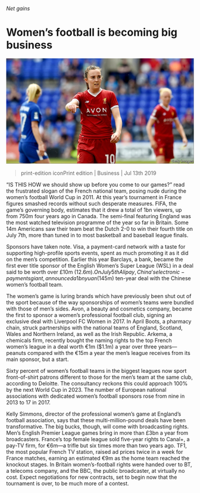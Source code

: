 ###### Net gains

# Women’s football is becoming big business 

![image](images/20190713_WBP003.jpg) 

> print-edition iconPrint edition | Business | Jul 13th 2019 

“IS THIS HOW we should show up before you come to our games?” read the frustrated slogan of the French national team, posing nude during the women’s football World Cup in 2011. At this year’s tournament in France figures smashed records without such desperate measures. FIFA, the game’s governing body, estimates that it drew a total of 1bn viewers, up from 750m four years ago in Canada. The semi-final featuring England was the most watched television programme of the year so far in Britain. Some 14m Americans saw their team beat the Dutch 2-0 to win their fourth title on July 7th, more than tuned in to most basketball and baseball league finals. 

Sponsors have taken note. Visa, a payment-card network with a taste for supporting high-profile sports events, spent as much promoting it as it did on the men’s competition. Earlier this year Barclays, a bank, became the first ever title sponsor of the English Women’s Super League (WSL) in a deal said to be worth over £10m ($12.6m). On July 5th Alipay, China’s electronic-payments giant, announced a 1bn yuan ($145m) ten-year deal with the Chinese women’s football team. 

The women’s game is luring brands which have previously been shut out of the sport because of the way sponsorships of women’s teams were bundled with those of men’s sides. Avon, a beauty and cosmetics company, became the first to sponsor a women’s professional football club, signing an exclusive deal with Liverpool FC Women in 2017. In April Boots, a pharmacy chain, struck partnerships with the national teams of England, Scotland, Wales and Northern Ireland, as well as the Irish Republic. Arkema, a chemicals firm, recently bought the naming rights to the top French women’s league in a deal worth €1m ($1.1m) a year over three years—peanuts compared with the €15m a year the men’s league receives from its main sponsor, but a start. 

Sixty percent of women’s football teams in the biggest leagues now sport front-of-shirt patrons different to those for the men’s team at the same club, according to Deloitte. The consultancy reckons this could approach 100% by the next World Cup in 2023. The number of European national associations with dedicated women’s football sponsors rose from nine in 2013 to 17 in 2017.  

Kelly Simmons, director of the professional women’s game at England’s football association, says that these multi-million-pound deals have been transformative. The big bucks, though, will come with broadcasting rights. Men’s English Premier League games bring in more than £3bn a year from broadcasters. France’s top female league sold five-year rights to Canal+, a pay-TV firm, for €6m—a trifle but six times more than two years ago. TF1, the most popular French TV station, raised ad prices twice in a week for France matches, earning an estimated €9m as the home team reached the knockout stages. In Britain women’s-football rights were handed over to BT, a telecoms company, and the BBC, the public broadcaster, at virtually no cost. Expect negotiations for new contracts, set to begin now that the tournament is over, to be much more of a contest.  

